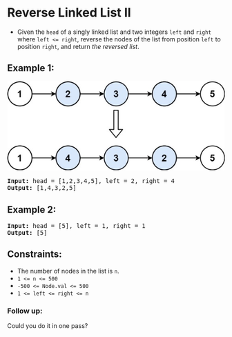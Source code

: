 # Reverse Linked List II
  
- Given the `head` of a singly linked list and two integers `left` and `right` where `left <= right`, reverse the nodes of the list from position `left` to position `right`, and return _the reversed list_.

## Example 1:
![Example 1](example1.jpg)
<pre>
<b>Input:</b> head = [1,2,3,4,5], left = 2, right = 4
<b>Output:</b> [1,4,3,2,5]
</pre>
## Example 2:
<pre>
<b>Input:</b> head = [5], left = 1, right = 1
<b>Output:</b> [5]
</pre>


## Constraints:
- The number of nodes in the list is `n`.
- `1 <= n <= 500`
- `-500 <= Node.val <= 500`
- `1 <= left <= right <= n`


### Follow up: 
Could you do it in one pass?
